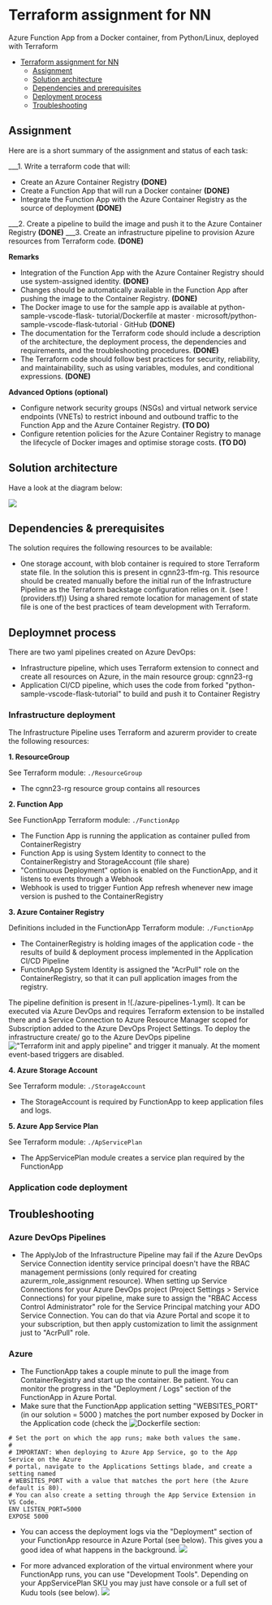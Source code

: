 # Terraform assignment for NN 

Azure Function App from a Docker container, from Python/Linux, deployed with Terraform

- [Terraform assignment for NN](#home)
  - [Assignment](#assignment)
  - [Solution architecture](#solution)
  - [Dependencies and prerequisites](#prereqs)
  - [Deployment process](#deployment)
  - [Troubleshooting](#troubleshooting)

## Assignment 

Here are is a short summary of the assignment and status of each task:

___1. Write a terraform code that will:

  -  Create an Azure Container Registry  **(DONE)**
  -  Create a Function App that will run a Docker container   **(DONE)**
  -  Integrate the Function App with the Azure Container Registry as the source of deployment   **(DONE)**
    
___2. Create a pipeline to build the image and push it to the Azure Container Registry   **(DONE)**
___3. Create an infrastructure pipeline to provision Azure resources from Terraform code.  **(DONE)**

__Remarks__

- Integration of the Function App with the Azure Container Registry should use system-assigned identity.   **(DONE)**
- Changes should be automatically available in the Function App after pushing the image to the Container Registry.   **(DONE)**
- The Docker image to use for the sample app is available at python-sample-vscode-flask- tutorial/Dockerfile at master · microsoft/python-sample-vscode-flask-tutorial · GitHub    **(DONE)**
- The documentation for the Terraform code should include a description of the architecture, the deployment process, the dependencies and requirements, and the troubleshooting procedures. **(DONE)**
- The Terraform code should follow best practices for security, reliability, and maintainability, such as using variables, modules, and conditional expressions.  **(DONE)**

__Advanced Options (optional)__

- Configure network security groups (NSGs) and virtual network service endpoints (VNETs) to restrict inbound and outbound traffic to the Function App and the Azure Container Registry.   **(TO DO)**
- Configure retention policies for the Azure Container Registry to manage the lifecycle of Docker images and optimise storage costs.  **(TO DO)**

## Solution architecture 

Have a look at the diagram below:

![](assets/TFM-demo.png)


## Dependencies & prerequisites  

The solution requires the following resources to be available:
- One storage account, with blob container is required to store Terraform state file. In the solution this is present in cgnn23-tfm-rg. 
  This resource should be created manually before the initial run of the Infrastructure Pipeline as the Terraform backstage configuration relies on it.
  (see !(providers.tf))
  Using a shared remote location for management of state file is one of the best practices of team development with Terraform.   

## Deploymnet process 

There are two yaml pipelines created on Azure DevOps: 
- Infrastructure pipeline, which uses Terraform extension to connect and create all resources on Azure, in the main resource group: cgnn23-rg
- Application CI/CD pipeline, which uses the code from forked "python-sample-vscode-flask-tutorial" to build and push it to Container Registry

### Infrastructure deployment  

The Infrastructure Pipeline uses Terraform and azurerm provider to create the following resources:

__1. ResourceGroup__

See Terraform module: ```./ResourceGroup```
- The cgnn23-rg resource group contains all resources 

__2. Function App__

See FunctionApp Terraform module: ```./FunctionApp```
- The Function App is running the application as container pulled from ContainerRegistry
- Function App is using System Identity to connect to the ContainerRegistry and StorageAccount (file share)
- "Continuous Deployment" option is enabled on the FunctionApp, and it listens to events through a Webhook
- Webhook is used to trigger Funtion App refresh whenever new image version is pushed to the ContainerRegistry

__3. Azure Container Registry__

Definitions included in the FunctionApp Terraform module: ```./FunctionApp```
- The ContainerRegistry is holding images of the application code - the results of build & deployment process implemented in the Application CI/CD Pipeline
- FunctionApp System Identity is assigned the "AcrPull" role on the ContainerRegistry, so that it can pull application images from the registry. 


The pipeline definition is present in !(./azure-pipelines-1.yml). 
It can be executed via Azure DevOps and requires Terraform extension to be installed there and a Service Connection to Azure Resource Manager scoped for Subscription added to the Azure DevOps Project Settings. 
To deploy the infrastructure create/ go to the Azure DevOps pipeline !["Terraform init and apply pipeline"](https://dev.azure.com/tuz-azuretests/NN23%20DAP%20Test%20Assignment/_build?definitionId=34) and trigger it manualy. 
At the moment event-based triggers are disabled. 

__4. Azure Storage Account__

See Terraform module: ```./StorageAccount```
- The StorageAccount is required by FunctionApp to keep application files and logs.

__5. Azure App Service Plan__

See Terraform module: ```./ApServicePlan```
- The AppServicePlan module creates a service plan required by the FunctionApp


### Application code deployment   



## Troubleshooting  

### Azure DevOps Pipelines

- The ApplyJob of the Infrastructure Pipeline may fail if the Azure DevOps Service Connection identity service principal doesn't have the RBAC management permissions (only required for creating azurerm_role_assignment resource). When setting up Service Connections for your Azure DevOps project (Project Settings > Service Connections) for your pipeline, make sure to assign the "RBAC Access Control Administrator" role for the Service Principal matching your ADO Service Connection. You can do that via Azure Portal and scope it to your subscription, but then apply customization to limit the assignment just to "AcrPull" role. 

### Azure   

- The FunctionApp takes a couple minute to pull the image from ContainerRegistry and start up the container. Be patient. You can monitor the progress in the "Deployment / Logs" section of the FunctionApp in Azure Portal. 
- Make sure that the FunctionApp application setting "WEBSITES_PORT" (in our solution = 5000 ) matches the port number exposed by Docker in the Application code (check the ![Dockerfile](https://github.com/tuzzoo/python-sample-vscode-flask-tutorial/blob/main/Dockerfile) section:

```
# Set the port on which the app runs; make both values the same.
#
# IMPORTANT: When deploying to Azure App Service, go to the App Service on the Azure 
# portal, navigate to the Applications Settings blade, and create a setting named
# WEBSITES_PORT with a value that matches the port here (the Azure default is 80).
# You can also create a setting through the App Service Extension in VS Code.
ENV LISTEN_PORT=5000
EXPOSE 5000
```
- You can access the deployment logs via the "Deployment" section of your FunctionApp resource in Azure Portal (see below). This gives you a good idea of what happens in the background.
![](assets/AZ-DeploymentLogs.png)
  
- For more advanced exploration of the virtual environment where your FunctionApp runs, you can use "Development Tools". Depending on your AppServicePlan SKU you may just have console or a full set of Kudu tools (see below). 
![](assets/AZ-Kudu.png)
